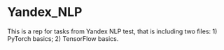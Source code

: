 # Yandex_NLP
This is a rep for tasks from Yandex NLP test, that is including two files: 1) PyTorch basics; 2) TensorFlow basics.
